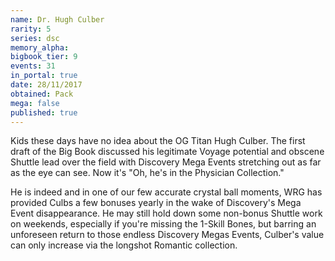 ```yaml
---
name: Dr. Hugh Culber
rarity: 5
series: dsc
memory_alpha:
bigbook_tier: 9
events: 31
in_portal: true
date: 28/11/2017
obtained: Pack
mega: false
published: true
---
```


Kids these days have no idea about the OG Titan Hugh Culber. The first draft of the Big Book discussed his legitimate Voyage potential and obscene Shuttle lead over the field with Discovery Mega Events stretching out as far as the eye can see. Now it's "Oh, he's in the Physician Collection."

He is indeed and in one of our few accurate crystal ball moments, WRG has provided Culbs a few bonuses yearly in the wake of Discovery's Mega Event disappearance. He may still hold down some non-bonus Shuttle work on weekends, especially if you're missing the 1-Skill Bones, but barring an unforeseen return to those endless Discovery Megas Events, Culber's value can only increase via the longshot Romantic collection.
